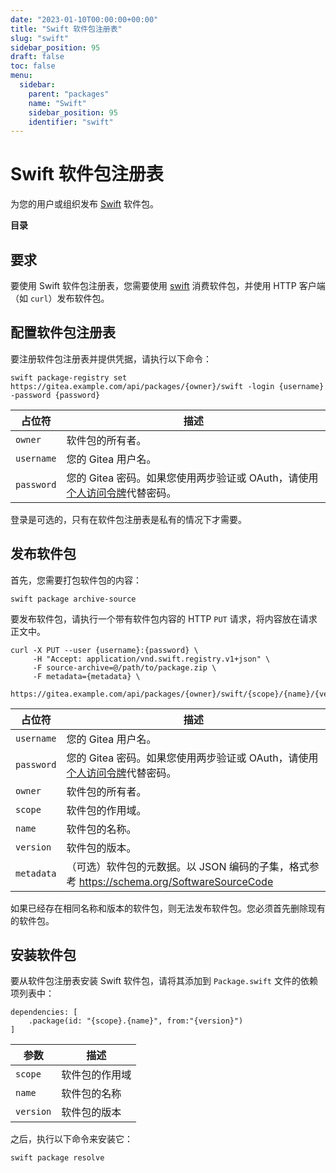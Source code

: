 ```yaml
---
date: "2023-01-10T00:00:00+00:00"
title: "Swift 软件包注册表"
slug: "swift"
sidebar_position: 95
draft: false
toc: false
menu:
  sidebar:
    parent: "packages"
    name: "Swift"
    sidebar_position: 95
    identifier: "swift"
---
```


# Swift 软件包注册表

为您的用户或组织发布 [Swift](https://www.swift.org/) 软件包。

**目录**

## 要求

要使用 Swift 软件包注册表，您需要使用 [swift](https://www.swift.org/getting-started/) 消费软件包，并使用 HTTP 客户端（如 `curl`）发布软件包。

## 配置软件包注册表

要注册软件包注册表并提供凭据，请执行以下命令：

```shell
swift package-registry set https://gitea.example.com/api/packages/{owner}/swift -login {username} -password {password}
```

| 占位符     | 描述                                                                                                                                           |
| ---------- | ---------------------------------------------------------------------------------------------------------------------------------------------- |
| `owner`    | 软件包的所有者。                                                                                                                               |
| `username` | 您的 Gitea 用户名。                                                                                                                            |
| `password` | 您的 Gitea 密码。如果您使用两步验证或 OAuth，请使用[个人访问令牌](development/api-usage.md#通过-api-认证)代替密码。 |

登录是可选的，只有在软件包注册表是私有的情况下才需要。

## 发布软件包

首先，您需要打包软件包的内容：

```shell
swift package archive-source
```

要发布软件包，请执行一个带有软件包内容的 HTTP `PUT` 请求，将内容放在请求正文中。

```shell --user your_username:your_password_or_token \
curl -X PUT --user {username}:{password} \
	 -H "Accept: application/vnd.swift.registry.v1+json" \
	 -F source-archive=@/path/to/package.zip \
	 -F metadata={metadata} \
	 https://gitea.example.com/api/packages/{owner}/swift/{scope}/{name}/{version}
```

| 占位符     | 描述                                                                                                                                           |
| ---------- | ---------------------------------------------------------------------------------------------------------------------------------------------- |
| `username` | 您的 Gitea 用户名。                                                                                                                            |
| `password` | 您的 Gitea 密码。如果您使用两步验证或 OAuth，请使用[个人访问令牌](development/api-usage.md#通过-api-认证)代替密码。 |
| `owner`    | 软件包的所有者。                                                                                                                               |
| `scope`    | 软件包的作用域。                                                                                                                               |
| `name`     | 软件包的名称。                                                                                                                                 |
| `version`  | 软件包的版本。                                                                                                                                 |
| `metadata` | （可选）软件包的元数据。以 JSON 编码的子集，格式参考 https://schema.org/SoftwareSourceCode                                                     |

如果已经存在相同名称和版本的软件包，则无法发布软件包。您必须首先删除现有的软件包。

## 安装软件包

要从软件包注册表安装 Swift 软件包，请将其添加到 `Package.swift` 文件的依赖项列表中：

```
dependencies: [
	.package(id: "{scope}.{name}", from:"{version}")
]
```

| 参数      | 描述           |
| --------- | -------------- |
| `scope`   | 软件包的作用域 |
| `name`    | 软件包的名称   |
| `version` | 软件包的版本   |

之后，执行以下命令来安装它：

```shell
swift package resolve
```
